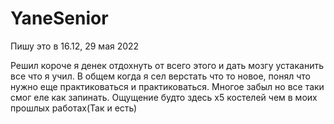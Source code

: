 # YaneSenior

Пишу это в 16.12, 29 мая 2022

Решил короче я денек отдохнуть от всего этого и дать мозгу устаканить все что я учил.
В общем когда я сел верстать что то новое, понял что нужно еще практиковаться и практиковаться. Многое забыл но все таки смог еле как запинать. Ощущение будто здесь х5 костелей чем в моих прошлых работах(Так и есть)
